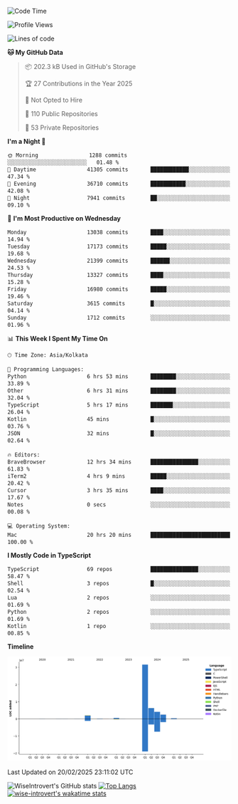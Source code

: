 <!--START_SECTION:waka-->
![Code Time](http://img.shields.io/badge/Code%20Time-2%2C223%20hrs%2026%20mins-blue)

![Profile Views](http://img.shields.io/badge/Profile%20Views-0-blue)

![Lines of code](https://img.shields.io/badge/From%20Hello%20World%20I%27ve%20Written-47.6%20million%20lines%20of%20code-blue)

**🐱 My GitHub Data** 

> 📦 202.3 kB Used in GitHub's Storage 
 > 
> 🏆 27 Contributions in the Year 2025
 > 
> 🚫 Not Opted to Hire
 > 
> 📜 110 Public Repositories 
 > 
> 🔑 53 Private Repositories 
 > 
**I'm a Night 🦉** 

```text
🌞 Morning                1288 commits        ░░░░░░░░░░░░░░░░░░░░░░░░░   01.48 % 
🌆 Daytime                41305 commits       ████████████░░░░░░░░░░░░░   47.34 % 
🌃 Evening                36710 commits       ███████████░░░░░░░░░░░░░░   42.08 % 
🌙 Night                  7941 commits        ██░░░░░░░░░░░░░░░░░░░░░░░   09.10 % 
```
📅 **I'm Most Productive on Wednesday** 

```text
Monday                   13038 commits       ████░░░░░░░░░░░░░░░░░░░░░   14.94 % 
Tuesday                  17173 commits       █████░░░░░░░░░░░░░░░░░░░░   19.68 % 
Wednesday                21399 commits       ██████░░░░░░░░░░░░░░░░░░░   24.53 % 
Thursday                 13327 commits       ████░░░░░░░░░░░░░░░░░░░░░   15.28 % 
Friday                   16980 commits       █████░░░░░░░░░░░░░░░░░░░░   19.46 % 
Saturday                 3615 commits        █░░░░░░░░░░░░░░░░░░░░░░░░   04.14 % 
Sunday                   1712 commits        ░░░░░░░░░░░░░░░░░░░░░░░░░   01.96 % 
```


📊 **This Week I Spent My Time On** 

```text
🕑︎ Time Zone: Asia/Kolkata

💬 Programming Languages: 
Python                   6 hrs 53 mins       ████████░░░░░░░░░░░░░░░░░   33.89 % 
Other                    6 hrs 31 mins       ████████░░░░░░░░░░░░░░░░░   32.04 % 
TypeScript               5 hrs 17 mins       ███████░░░░░░░░░░░░░░░░░░   26.04 % 
Kotlin                   45 mins             █░░░░░░░░░░░░░░░░░░░░░░░░   03.76 % 
JSON                     32 mins             █░░░░░░░░░░░░░░░░░░░░░░░░   02.64 % 

🔥 Editors: 
BraveBrowser             12 hrs 34 mins      ███████████████░░░░░░░░░░   61.83 % 
iTerm2                   4 hrs 9 mins        █████░░░░░░░░░░░░░░░░░░░░   20.42 % 
Cursor                   3 hrs 35 mins       ████░░░░░░░░░░░░░░░░░░░░░   17.67 % 
Notes                    0 secs              ░░░░░░░░░░░░░░░░░░░░░░░░░   00.08 % 

💻 Operating System: 
Mac                      20 hrs 20 mins      █████████████████████████   100.00 % 
```

**I Mostly Code in TypeScript** 

```text
TypeScript               69 repos            ███████████████░░░░░░░░░░   58.47 % 
Shell                    3 repos             █░░░░░░░░░░░░░░░░░░░░░░░░   02.54 % 
Lua                      2 repos             ░░░░░░░░░░░░░░░░░░░░░░░░░   01.69 % 
Python                   2 repos             ░░░░░░░░░░░░░░░░░░░░░░░░░   01.69 % 
Kotlin                   1 repo              ░░░░░░░░░░░░░░░░░░░░░░░░░   00.85 % 
```



**Timeline**

![Lines of Code chart](https://raw.githubusercontent.com/wise-introvert/wise-introvert/master/assets/bar_graph.png)


 Last Updated on 20/02/2025 23:11:02 UTC
<!--END_SECTION:waka-->

![WiseIntrovert's GitHub stats](https://github-readme-stats.vercel.app/api?username=wise-introvert&count_private=true&show_icons=true)
[![Top Langs](https://github-readme-stats.vercel.app/api/top-langs/?username=wise-introvert&langs_count=10)](https://github.com/anuraghazra/github-readme-stats)
[![wise-introvert's wakatime stats](https://github-readme-stats.vercel.app/api/wakatime?username=wiseintrovert)](https://github.com/anuraghazra/github-readme-stats)
